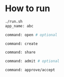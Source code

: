 # How to run

```sh
./run.sh
app_name: abc

command: open # optional

command: create

command: share

command: admit # optional

command: approve/accept
```
